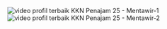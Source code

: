 ![video profil terbaik KKN Penajam 25 - Mentawir-1](https://user-images.githubusercontent.com/89894421/207660057-aa72ec34-7dc7-4356-981d-c976d42066ca.png)
![video profil terbaik KKN Penajam 25 - Mentawir-2](https://user-images.githubusercontent.com/89894421/207660064-f8bd1dfb-261f-4d15-8e45-b402539e57e7.png)
